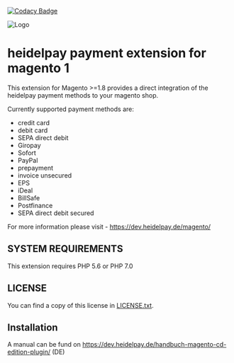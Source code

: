 
[![Codacy Badge](https://api.codacy.com/project/badge/Grade/4c8c379f94d64fd3813dffb260e8bdd6)](https://www.codacy.com/app/heidelpay/magento-cd-edition?utm_source=github.com&amp;utm_medium=referral&amp;utm_content=heidelpay/magento-cd-edition&amp;utm_campaign=Badge_Grade)

![Logo](https://dev.heidelpay.de/devHeidelpay_400_180.jpg)

# heidelpay payment extension for magento 1

This extension for Magento >=1.8 provides a direct integration of the heidelpay payment methods to your magento shop. 

Currently supported payment methods are:
* credit card
* debit card
* SEPA direct debit
* Giropay
* Sofort
* PayPal
* prepayment
* invoice unsecured
* EPS
* iDeal
* BillSafe
* Postfinance
* SEPA direct debit secured

For more information please visit - https://dev.heidelpay.de/magento/

## SYSTEM REQUIREMENTS

This extension requires PHP 5.6 or PHP 7.0
 

## LICENSE

You can find a copy of this license in [LICENSE.txt](LICENSE.txt).

## Installation

A manual can be fund on https://dev.heidelpay.de/handbuch-magento-cd-edition-plugin/ (DE) 